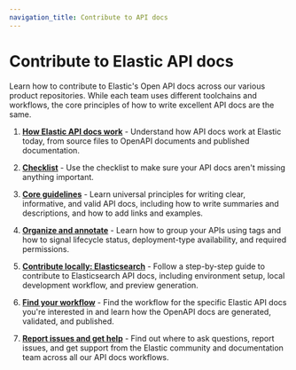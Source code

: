 ```yaml
---
navigation_title: Contribute to API docs
---
```


# Contribute to Elastic API docs

Learn how to contribute to Elastic's Open API docs across our various product repositories. While each team uses different toolchains and workflows, the core principles of how to write excellent API docs are the same.

1. [**How Elastic API docs work**](./overview.md) - Understand how API docs work at Elastic today, from source files to OpenAPI documents and published documentation.

2. [**Checklist**](./checklist.md) - Use the checklist to make sure your API docs aren't missing anything important.

3. [**Core guidelines**](./guidelines.md) - Learn universal principles for writing clear, informative, and valid API docs, including how to write summaries and descriptions, and how to add links and examples.

4. [**Organize and annotate**](./organize-annotate.md) - Learn how to group your APIs using tags and how to signal lifecycle status, deployment-type availability, and required permissions.

5. [**Contribute locally: Elasticsearch**](./quickstart.md) - Follow a step-by-step guide to contribute to Elasticsearch API docs, including environment setup, local development workflow, and preview generation.

6. [**Find your workflow**](./workflows.md) - Find the workflow for the specific Elastic API docs you're interested in and learn how the OpenAPI docs are generated, validated, and published.

7. [**Report issues and get help**](./help.md) - Find out where to ask questions, report issues, and get support from the Elastic community and documentation team across all our API docs workflows.